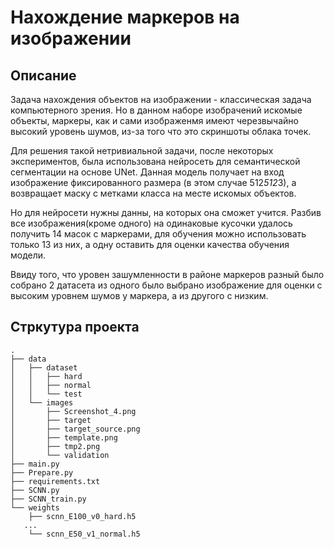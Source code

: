 # Нахождение маркеров на изображении
## Описание
Задача нахождения объектов на изображении - классическая задача компьютерного зрения. Но в данном наборе изобрачений искомые объекты, маркеры, как и сами изображенмя имеют черезвычайно высокий уровень шумов, из-за того что это скриншоты облака точек.

Для решения такой нетривиальной задачи, после некоторых экспериментов, была использована нейросеть для семантической сегментации на основе UNet. Данная модель получает на вход изображение фиксированного размера (в этом случае 512*512*3), а возвращает маску с метками класса на месте искомых объектов.

Но для нейросети нужны данны, на которых она сможет учится. Разбив все изображения(кроме одного) на одинаковые кусочки удалось получить 14 масок с  маркерами, для обучения можно использовать только 13 из них, а одну оставить для оценки качества обучения модели. 

Ввиду того, что уровен зашумленности в районе маркеров разный было собрано 2 датасета из одного было выбрано изображение для оценки с высоким уровнем шумов у маркера, а из другого с низким. 
## Стркутура проекта 
```
.
├── data
│   ├── dataset
│   │   ├── hard
│   │   ├── normal
│   │   └── test
│   └── images
│       ├── Screenshot_4.png
│       ├── target
│       ├── target_source.png
│       ├── template.png
│       ├── tmp2.png
│       └── validation
├── main.py
├── Prepare.py
├── requirements.txt
├── SCNN.py
├── SCNN_train.py
└── weights
    ├── scnn_E100_v0_hard.h5
   ...
    └── scnn_E50_v1_normal.h5
```
